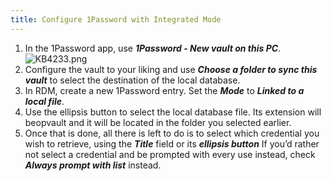 ```yaml
---
title: Configure 1Password with Integrated Mode
---
```

1. In the 1Password app, use ***1Password - New vault on this PC***.  
![KB4233.png](/img/en/kb/KB4233.png)
1. Configure the vault to your liking and use ***Choose a folder to sync this vault*** to select the destination of the local database.
1. In RDM, create a new 1Password entry. Set the ***Mode*** to ***Linked to a local file***.
1. Use the ellipsis button to select the local database file. Its extension will beopvault and it will be located in the folder you selected earlier.
1. Once that is done, all there is left to do is to select which credential you wish to retrieve, using the ***Title*** field or its ***ellipsis button*** If you’d rather not select a credential and be prompted with every use instead, check ***Always prompt with list*** instead.
